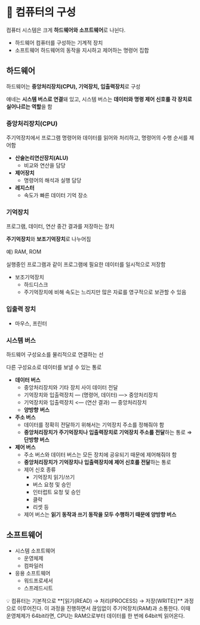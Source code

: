 # 📍 컴퓨터의 구성

컴퓨터 시스템은 크게 **하드웨어와 소프트웨어**로 나뉜다.

- 하드웨어
  컴퓨터를 구성하는 기계적 장치
- 소프트웨어
  하드웨어의 동작을 지시하고 제어하는 명령어 집합

## 하드웨어

하드웨어는 **중앙처리장치(CPU), 기억장치, 입출력장치**로 구성

얘네는 **시스템 버스로 연결**돼 있고, 시스템 버스는 **데이터와 명령 제어 신호를 각 장치로 실어나르는 역할**을 함

### 중앙처리장치(CPU)

주기억장치에서 프로그램 명령어와 데이터를 읽어와 처리하고, 명령어의 수행 순서를 제어함

- **산술논리연산장치(ALU)**
  - 비교와 연산을 담당
- **제어장치**
  - 명령어의 해석과 실행 담당
- **레지스터**
  - 속도가 빠른 데이터 기억 장소

### 기억장치

프로그램, 데이터, 연산 중간 결과를 저장하는 장치

**주기억장치**와 **보조기억장치**로 나누어짐

예) RAM, ROM

실행중인 프로그램과 같이 프로그램에 필요한 데이터를 일시적으로 저장함

- 보조기억장치
  - 하드디스크
  - 주기억장치에 비해 속도는 느리지만 많은 자료를 영구적으로 보관할 수 있음

### 입출력 장치

- 마우스, 프린터

### 시스템 버스

하드웨어 구성요소를 물리적으로 연결하는 선

다른 구성요소로 데이터를 보낼 수 있는 통로

- **데이터 버스**
  - 중앙처리장치와 기타 장치 사이 데이터 전달
  - 기억장치와 입출력장치 — (명령어, 데이터) —> 중앙처리장치
  - 기억장치와 입출력장치 <— (연산 결과) — 중앙처리장치
  - **양방향** **버스**
- **주소 버스**
  - 데이터를 정확히 전달하기 위해서는 기억장치 주소를 정해줘야 함
  - **중앙처리장치가 주기억장치나 입출력장치로 기억장치 주소를 전달**하는 통로 ⇒ **단방향 버스**
- **제어 버스**
  - 주소 버스와 데이터 버스는 모든 장치에 공유되기 때문에 제어해줘야 함
  - **중앙처리장치가 기억장치나 입출력장치에 제어 신호를 전달**하는 통로
  - 제어 신호 종류
    - 기억장치 읽기/쓰기
    - 버스 요청 및 승인
    - 인터럽트 요청 및 승인
    - 클락
    - 리셋 등
  - 제어 버스는 **읽기 동작과 쓰기 동작을 모두 수행하기 때문에 양방향 버스**

## 소프트웨어

- 시스템 소프트웨어
  - 운영체제
  - 컴파일러
- 응용 소프트웨어
  - 워드프로세서
  - 스프레드시트

<aside>
💡 컴퓨터는 기본적으로 
**[읽기(READ) → 처리(PROCESS) → 저장(WRITE)]**
과정으로 이루어진다.
이 과정을 진행하면서 끊임없이 주기억장치(RAM)과 소통한다.
이때 운영체제가 64bit라면, CPU는 RAM으로부터 데이터를 한 번에 64bit씩 읽어온다.

</aside>
